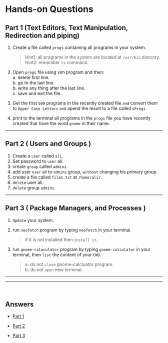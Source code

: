 #  Hands-on Questions

## Part 1 (Text Editors, Text Manipulation, Redirection and piping)
 
1. Create a file called ```progs``` containing all programs in your system. 

    > Hint1: all programs in the system are located at ```/usr/bin``` direcory.  
    > Hint2: remember ```ls``` command.


2. Open ```progs``` file using vim program and then:   
  a. delete first line.    
  b. go to the last line.   
  b. write any thing after the last line.   
  c. save and exit the file.   
  

3. Get the first ```500``` programs in the recently created file ```and``` convert them to ```Upper Case Letters``` ```and``` apend the result to a file called ```uProgs```


3. print to the terminal all programs in the ```progs``` file you have recently created that have the word ```gnome``` in their name.   


---

## Part 2 ( Users and Groups )

1. Create a ```user``` called  ```ali```.   
2. Set password to ```user``` ali.
2. create ```group```  called ```admins```.   
3. add user ```user``` ali to ```admins``` group, ```without``` changing his primary group.   
4. create a file called ```file1.txt``` at ```/home/ali/```.
5. ```delete``` user ali.
6. ```delete``` group ```admins```.


---

## Part 3 ( Package Managers, and Processes )

1. ```Update``` your system.
2. run ```neofetch``` program by typing ```neofetch``` in your terminal.
    > if it is not installed then ```install it```. 
3. run ```gnome-calaculator``` program by typing ```gnome-calculator``` in your terminal, then ```list``` the content of your ```CWD```.

    > a. do not ```close``` gnome-calcluator program.  
    > b. do not ```open``` new terminal.

---
---   
<br>


## Answers    
-  [Part 1](https://drive.google.com/file/d/1KupNJ1eZ-2VE7FddrXaMpnI-jhmfEkLt/view?usp=share_link)  

-  [Part 2](https://drive.google.com/file/d/1WVhO6XXe7A3xrY9zjQlrFBHpK3zpu0Ye/view?usp=share_link)  

-  [Part 3](https://drive.google.com/file/d/1LHfQQFbOsOCm1ubr2HMMqSjyuitIux--/view?usp=share_link)  



